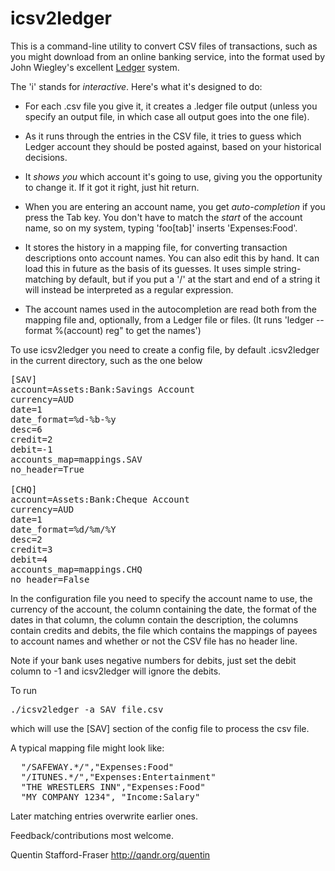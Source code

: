 icsv2ledger
===========

This is a command-line utility to convert CSV files of transactions, such as you might download from an online banking service, into the format used by John Wiegley's excellent [Ledger](http://ledger-cli.org) system.

The 'i' stands for _interactive_. Here's what it's designed to do:

* For each .csv file you give it, it creates a .ledger file output (unless you specify an output file, in which case all output goes into the one file).

* As it runs through the entries in the CSV file, it tries to guess which Ledger account they should be posted against, based on your historical decisions.

* It _shows you_ which account it's going to use, giving you the opportunity to change it.  If it got it right, just hit return.

* When you are entering an account name, you get _auto-completion_ if you press the Tab key.  You don't have to match the _start_ of the account name, so on my system, typing 'foo[tab]' inserts 'Expenses:Food'.

* It stores the history in a mapping file, for converting transaction descriptions onto account names. You can also edit this by hand. It can load this in future as the basis of its guesses.  It uses simple string-matching by default, but if you put a '/' at the start and end of a string it will instead be interpreted as a regular expression.

* The account names used in the autocompletion are read both from the mapping file and, optionally, from a Ledger file or files. (It runs 'ledger --format %(account) reg" to get the names')

To use icsv2ledger you need to create a config file, by default .icsv2ledger in the current directory, such as the one below

<pre>
[SAV]
account=Assets:Bank:Savings Account
currency=AUD
date=1
date_format=%d-%b-%y
desc=6
credit=2
debit=-1
accounts_map=mappings.SAV
no_header=True

[CHQ]
account=Assets:Bank:Cheque Account
currency=AUD
date=1
date_format=%d/%m/%Y
desc=2
credit=3
debit=4
accounts_map=mappings.CHQ
no_header=False
</pre>

In the configuration file you need to specify the account name to use, the currency of the account, the column containing the date,
the format of the dates in that column, the column contain the description, the columns contain credits and debits, the file
which contains the mappings of payees to account names and whether or not the CSV file has no header line.

Note if your bank uses negative numbers for debits, just set the debit column to -1 and icsv2ledger will ignore the debits.

To run 

<pre>
./icsv2ledger -a SAV file.csv
</pre>

which will use the [SAV] section of the config file to process the csv file.

A typical mapping file might look like:

<pre>
  "/SAFEWAY.*/","Expenses:Food"
  "/ITUNES.*/","Expenses:Entertainment"
  "THE WRESTLERS INN","Expenses:Food"
  "MY COMPANY 1234", "Income:Salary"
</pre>

Later matching entries overwrite earlier ones.

Feedback/contributions most welcome.

Quentin Stafford-Fraser
http://qandr.org/quentin
